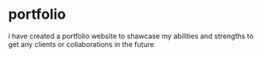 # portfolio
 i have created a portfolio website to shawcase my abilities and strengths to get any clients or collaborations in the future 
